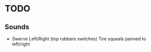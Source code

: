 TODO
====

Sounds
------

- Swerve Left/Right (top rubbers switches)
  Tire squeals panned to left/right
